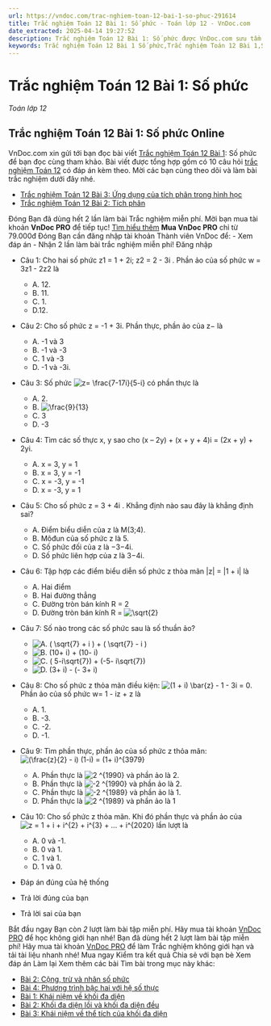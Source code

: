```yaml
---
url: https://vndoc.com/trac-nghiem-toan-12-bai-1-so-phuc-291614
title: Trắc nghiệm Toán 12 Bài 1: Số phức - Toán lớp 12 - VnDoc.com
date_extracted: 2025-04-14 19:27:52
description: Trắc nghiệm Toán 12 Bài 1: Số phức được VnDoc.com sưu tầm và xin gửi tới bạn đọc cùng tham khảo.
keywords: Trắc nghiệm Toán 12 Bài 1 Số phức,Trắc nghiệm Toán 12 Bài 1,Số phức,trắc nghiệm toán 12,toán 12,toán 12 bài 1
---
```


# Trắc nghiệm Toán 12 Bài 1: Số phức
 _Toán lớp 12_
## Trắc nghiệm Toán 12 Bài 1: Số phức Online
VnDoc.com xin gửi tới bạn đọc bài viết [Trắc nghiệm Toán 12 Bài 1](<https://vndoc.com/trac-nghiem-toan-12-bai-1-so-phuc-291614>): Số phức để bạn đọc cùng tham khảo. Bài viết được tổng hợp gồm có 10 câu hỏi [trắc nghiệm Toán 12](<https://vndoc.com/test-mon-toan-lop12>) có đáp án kèm theo. Mời các bạn cùng theo dõi và làm bài trắc nghiệm dưới đây nhé.
  * [Trắc nghiệm Toán 12 Bài 3: Ứng dụng của tích phân trong hình học](<https://vndoc.com/trac-nghiem-toan-12-bai-3-ung-dung-cua-tich-phan-trong-hinh-hoc-291613>)
  * [Trắc nghiệm Toán 12 Bài 2: Tích phân](<https://vndoc.com/trac-nghiem-toan-12-bai-2-tich-phan-291602>)

Đóng
Bạn đã dùng hết 2 lần làm bài Trắc nghiệm miễn phí. Mời bạn mua tài khoản **VnDoc PRO** để tiếp tục\! [Tìm hiểu thêm](</pro>)
**Mua VnDoc PRO** chỉ từ 79.000đ
Đóng
Bạn cần đăng nhập tài khoản Thành viên VnDoc để:
\- Xem đáp án
\- Nhận 2 lần làm bài trắc nghiệm miễn phí\!
Đăng nhập 
  * Câu 1:
Cho hai số phức z1 = 1 + 2i; z2 = 2 - 3i . Phần ảo của số phức w = 3z1 \- 2z2 là
    * A. 12.
    * B. 11.
    * C. 1.
    * D.12.
  * Câu 2:
Cho số phức z = -1 + 3i. Phần thực, phần ảo của z− là
    * A. -1 và 3
    * B. -1 và -3
    * C. 1 và -3
    * D. -1 và -3i.
  * Câu 3:
Số phức ![z= \\frac{7-17i}{5-i}](https://tex.vdoc.vn?tex=z%3D%20%5Cfrac%7B7-17i%7D%7B5-i%7D) có phần thực là
    * A. 2.
    * B. ![\\frac{9}{13}](https://tex.vdoc.vn?tex=%5Cfrac%7B9%7D%7B13%7D)
    * C. 3
    * D. -3
  * Câu 4:
Tìm các số thực x, y sao cho \(x – 2y\) + \(x + y + 4\)i = \(2x + y\) + 2yi.
    * A. x = 3, y = 1
    * B. x = 3, y = -1
    * C. x = -3, y = -1
    * D. x = -3, y = 1
  * Câu 5:
Cho số phức z = 3 + 4i . Khẳng định nào sau đây là khẳng định sai?
    * A. Điểm biểu diễn của z là M\(3;4\).
    * B. Môđun của số phức z là 5.
    * C. Số phức đối của z là −3−4i.
    * D. Số phức liên hợp của z là 3−4i.
  * Câu 6:
Tập hợp các điểm biểu diễn số phức z thòa mãn |z| = |1 + i| là
    * A. Hai điểm
    * B. Hai đường thẳng
    * C. Đường tròn bán kính R = 2
    * D. Đường tròn bán kính R = ![\\sqrt{2}](https://tex.vdoc.vn?tex=%5Csqrt%7B2%7D)
  * Câu 7:
Số nào trong các số phức sau là số thuần ảo?
    * ![A. \( \\sqrt{7} + i \) + \( \\sqrt{7} - i \)](https://tex.vdoc.vn?tex=A.%20\(%20%5Csqrt%7B7%7D%20%2B%20i%20\)%20%2B%20\(%20%5Csqrt%7B7%7D%20-%20i%20\))
    * ![B. \(10+ i\) + \(10- i\)](https://tex.vdoc.vn?tex=B.%20\(10%2B%20i\)%20%2B%20\(10-%20i\))
    * ![C. \( 5-i\\sqrt{7}\) + \(-5- i\\sqrt{7}\)](https://tex.vdoc.vn?tex=C.%20\(%205-i%5Csqrt%7B7%7D\)%20%2B%20\(-5-%20i%5Csqrt%7B7%7D\))
    * ![D. \(3+ i\) - \(- 3+ i\)](https://tex.vdoc.vn?tex=D.%20\(3%2B%20i\)%20-%20\(-%203%2B%20i\))
  * Câu 8:
Cho số phức z thỏa mãn điều kiện: ![\(1 + i\) \\bar{z} - 1 - 3i = 0](https://tex.vdoc.vn?tex=\(1%20%2B%20i\)%20%5Cbar%7Bz%7D%20-%201%20-%203i%20%3D%200). Phần ảo của số phức w= 1 - iz + z là
    * A. 1.
    * B. -3.
    * C. -2.
    * D. -1.
  * Câu 9:
Tìm phần thực, phần ảo của số phức z thỏa mãn:
![\(\\frac{z}{2} - i\) \(1-i\) = \(1+ i\)^{3979}](https://tex.vdoc.vn?tex=\(%5Cfrac%7Bz%7D%7B2%7D%20-%20i\)%20\(1-i\)%20%3D%20\(1%2B%20i\)%5E%7B3979%7D)
    * A. Phần thực là ![2 ^{1990}](https://tex.vdoc.vn?tex=2%20%5E%7B1990%7D) và phần ảo là 2.
    * B. Phần thực là ![-2 ^{1990}](https://tex.vdoc.vn?tex=-2%20%5E%7B1990%7D) và phần ảo là 2.
    * C. Phần thực là ![-2 ^{1989}](https://tex.vdoc.vn?tex=-2%20%5E%7B1989%7D) và phần ảo là 1.
    * D. Phần thực là ![2 ^{1989}](https://tex.vdoc.vn?tex=2%20%5E%7B1989%7D) và phần ảo là 1
  * Câu 10:
Cho số phức z thỏa mãn. Khi đó phần thực và phần ảo của ![z = 1 + i + i^{2} + i^{3} + ... + i^{2020}](https://tex.vdoc.vn?tex=z%20%3D%201%20%2B%20i%20%2B%20i%5E%7B2%7D%20%2B%20i%5E%7B3%7D%20%2B%20...%20%2B%20i%5E%7B2020%7D) lần lượt là
    * A. 0 và -1.
    * B. 0 và 1.
    * C. 1 và 1.
    * D. 1 và 0.

  * Đáp án đúng của hệ thống
  * Trả lời đúng của bạn
  * Trả lời sai của bạn

Bắt đầu ngay
Bạn còn _2_ lượt làm bài tập miễn phí. Hãy mua tài khoản [VnDoc PRO](</pro>) để học không giới hạn nhé\!  Bạn đã dùng hết 2 lượt làm bài tập miễn phí\! Hãy mua tài khoản [VnDoc PRO](</pro>) để làm Trắc nghiệm không giới hạn và tải tài liệu nhanh nhé\!  Mua ngay
Kiểm tra kết quả Chia sẻ với bạn bè Xem đáp án Làm lại
Xem thêm các bài Tìm bài trong mục này khác:
  * [Bài 2: Cộng, trừ và nhân số phức](</trac-nghiem-toan-12-bai-2-cong-tru-va-nhan-so-phuc-291616>)
  * [Bài 4: Phương trình bậc hai với hệ số thực](</trac-nghiem-toan-12-bai-4-phuong-trinh-bac-hai-voi-he-so-thuc-291620>)
  * [Bài 1: Khái niệm về khối đa diện](</trac-nghiem-toan-12-bai-1-khai-niem-ve-khoi-da-dien-291623>)
  * [Bài 2: Khối đa diện lồi và khối đa diện đều](</trac-nghiem-toan-12-bai-2-khoi-da-dien-loi-va-khoi-da-dien-deu-291625>)
  * [Bài 3: Khái niệm về thể tích của khối đa diện](</trac-nghiem-toan-12-bai-3-khai-niem-ve-the-tich-cua-khoi-da-dien-291722>)

